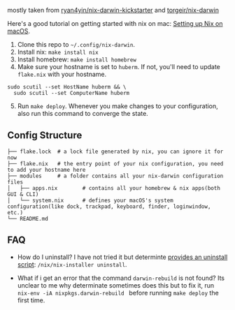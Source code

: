 mostly taken from [ryan4yin/nix-darwin-kickstarter](https://github.com/ryan4yin/nix-darwin-kickstarter/) and [torgeir/nix-darwin](https://github.com/torgeir/nix-darwin)

Here's a good tutorial on getting started with nix on mac: [Setting up Nix on macOS](https://nixcademy.com/posts/nix-on-macos/).

1.  Clone this repo to `~/.config/nix-darwin`.
2.  Install nix: `make install nix`
3.  Install homebrew: `make install homebrew`
4. Make sure your hostname is set to `huberm`.  If not, you'll need to update `flake.nix` with your hostname.

```
sudo scutil --set HostName huberm && \
  sudo scutil --set ComputerName huberm
```
5.  Run `make deploy`.  Whenever you make changes to your configuration, also run this command to converge the state.

## Config Structure

```
├── flake.lock  # a lock file generated by nix, you can ignore it for now
├── flake.nix   # the entry point of your nix configuration, you need to add your hostname here
├── modules     # a folder contains all your nix-darwin configuration files
│   ├── apps.nix        # contains all your homebrew & nix apps(both GUI & CLI)
│   └── system.nix      # defines your macOS's system configuration(like dock, trackpad, keyboard, finder, loginwindow, etc.)
└── README.md
```


## FAQ
* How do I uninstall?
I have not tried it but determinte [provides an uninstall script](https://zero-to-nix.com/start/uninstall/): `/nix/nix-installer uninstall`.

* What if i get an error that the command `darwin-rebuild` is not found?
Its unclear to me why determinate sometimes does this but to fix it, run `nix-env -iA nixpkgs.darwin-rebuild
` before running `make deploy` the first time.
